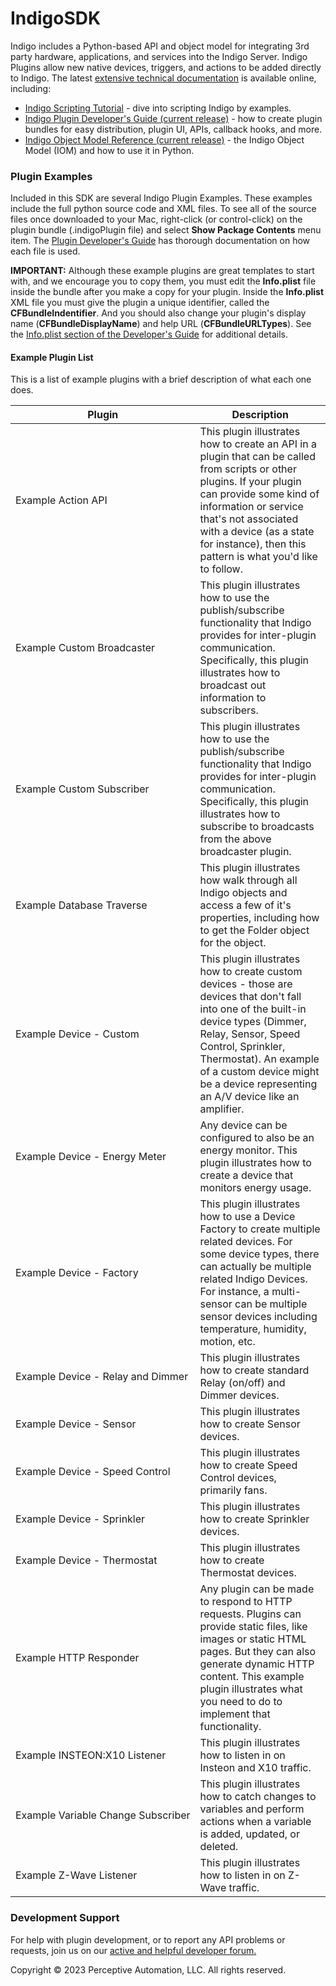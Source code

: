 # IndigoSDK

Indigo includes a Python-based API and object model for integrating 3rd party hardware, applications, and services into the Indigo Server. Indigo Plugins allow new native devices, triggers, and actions to be added directly to Indigo. The latest [extensive technical documentation](https://www.indigodomo.com/docs/documents#technical_documents) is available online, including:

- [Indigo Scripting Tutorial](https://www.indigodomo.com/docs/plugin_scripting_tutorial) - dive into scripting Indigo by examples.
- [Indigo Plugin Developer's Guide (current release)](https://www.indigodomo.com/docs/plugin_guide) - how to create plugin bundles for easy distribution, plugin UI, APIs, callback hooks, and more.
- [Indigo Object Model Reference (current release)](https://www.indigodomo.com/docs/object_model_reference) - the Indigo Object Model (IOM) and how to use it in Python.

### Plugin Examples

Included in this SDK are several Indigo Plugin Examples. These examples include the full python source code and XML files. To see all of the source files once downloaded to your Mac, right-click (or control-click) on the plugin bundle (.indigoPlugin file) and select **Show Package Contents** menu item. The [Plugin Developer's Guide](https://www.indigodomo.com/docs/plugin_guide) has thorough documentation on how each file is used.

**IMPORTANT:** Although these example plugins are great templates to start with, and we encourage you to copy them, you must edit the **Info.plist** file inside the bundle after you make a copy for your plugin. Inside the **Info.plist** XML file you must give the plugin a unique identifier, called the **CFBundleIndentifier**. And you should also change your plugin's display name (**CFBundleDisplayName**) and help URL (**CFBundleURLTypes**). See the [Info.plist section of the Developer's Guide](https://www.indigodomo.com/docs/plugin_guide#the_infoplist_file) for additional details.

#### Example Plugin List

This is a list of example plugins with a brief description of what each one does.

| Plugin                                                     | Description                                                                                                                                                                                                                                                                                 |
|------------------------------------------------------------|---------------------------------------------------------------------------------------------------------------------------------------------------------------------------------------------------------------------------------------------------------------------------------------------|
| Example&nbsp;Action&nbsp;API                               | This plugin illustrates how to create an API in a plugin that can be called from scripts or other plugins. If your plugin can provide some kind of information or service that's not associated with a device (as a state for instance), then this pattern is what you'd like to follow.    |
| Example&nbsp;Custom&nbsp;Broadcaster                       | This plugin illustrates how to use the publish/subscribe functionality that Indigo provides for inter-plugin communication. Specifically, this plugin illustrates how to broadcast out information to subscribers.                                                                          |
| Example&nbsp;Custom&nbsp;Subscriber                        | This plugin illustrates how to use the publish/subscribe functionality that Indigo provides for inter-plugin communication. Specifically, this plugin illustrates how to subscribe to broadcasts from the above broadcaster plugin.                                                         |
| Example&nbsp;Database&nbsp;Traverse                        | This plugin illustrates how walk through all Indigo objects and access a few of it's properties, including how to get the Folder object for the object.                                                                                                                                     |
| Example&nbsp;Device&nbsp;-&nbsp;Custom                     | This plugin illustrates how to create custom devices - those are devices that don't fall into one of the built-in device types (Dimmer, Relay, Sensor, Speed Control, Sprinkler, Thermostat). An example of a custom device might be a device representing an A/V device like an amplifier. |
| Example&nbsp;Device&nbsp;-&nbsp;Energy&nbsp;Meter          | Any device can be configured to also be an energy monitor. This plugin illustrates how to create a device that monitors energy usage.                                                                                                                                                       |
| Example&nbsp;Device&nbsp;-&nbsp;Factory                    | This plugin illustrates how to use a Device Factory to create multiple related devices. For some device types, there can actually be multiple related Indigo Devices. For instance, a multi-sensor can be multiple sensor devices including temperature, humidity, motion, etc.             |
| Example&nbsp;Device&nbsp;-&nbsp;Relay&nbsp;and&nbsp;Dimmer | This plugin illustrates how to create standard Relay (on/off) and Dimmer devices.                                                                                                                                                                                                           |
| Example&nbsp;Device&nbsp;-&nbsp;Sensor                     | This plugin illustrates how to create Sensor devices.                                                                                                                                                                                                                                       |
| Example&nbsp;Device&nbsp;-&nbsp;Speed&nbsp;Control         | This plugin illustrates how to create Speed Control devices, primarily fans.                                                                                                                                                                                                                |
| Example&nbsp;Device&nbsp;-&nbsp;Sprinkler                  | This plugin illustrates how to create Sprinkler devices.                                                                                                                                                                                                                                    |
| Example&nbsp;Device&nbsp;-&nbsp;Thermostat                 | This plugin illustrates how to create Thermostat devices.                                                                                                                                                                                                                                   |
| Example&nbsp;HTTP&nbsp;Responder                           | Any plugin can be made to respond to HTTP requests. Plugins can provide static files, like images or static HTML pages. But they can also generate dynamic HTTP content. This example plugin illustrates what you need to do to implement that functionality.                               |
| Example&nbsp;INSTEON:X10&nbsp;Listener                     | This plugin illustrates how to listen in on Insteon and X10 traffic.                                                                                                                                                                                                                        |
| Example&nbsp;Variable&nbsp;Change&nbsp;Subscriber          | This plugin illustrates how to catch changes to variables and perform actions when a variable is added, updated, or deleted.                                                                                                                                                                |
| Example&nbsp;Z-Wave&nbsp;Listener                          | This plugin illustrates how to listen in on Z-Wave traffic.                                                                                                                                                                                                                                 |


### Development Support

For help with plugin development, or to report any API problems or requests, join us on our [active and helpful developer forum.](https://forums.indigodomo.com/viewforum.php?f=18)

Copyright © 2023 Perceptive Automation, LLC. All rights reserved.
